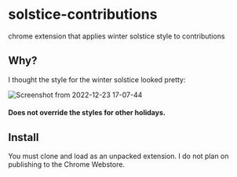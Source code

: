# solstice-contributions
chrome extension that applies winter solstice style to contributions

## Why?

I thought the style for the winter solstice looked pretty:

![Screenshot from 2022-12-23 17-07-44](https://user-images.githubusercontent.com/36933094/209412466-7a59accd-01fa-4475-976f-0fc7c183b2a6.png)

#### Does not override the styles for other holidays.

## Install

You must clone and load as an unpacked extension. I do not plan on publishing to the Chrome Webstore.
